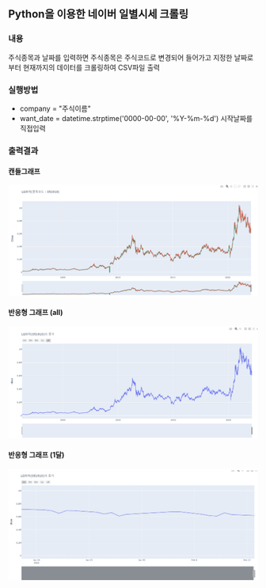## Python을 이용한 네이버 일별시세 크롤링
### 내용
주식종목과 날짜를 입력하면 주식종목은 주식코드로 변경되어 들어가고 지정한 날짜로부터 현재까지의 데이터를 크롤링하여 CSV파일 출력
### 실행방법
+ company = "주식이름"
+ want_date = datetime.strptime('0000-00-00', '%Y-%m-%d') 시작날짜를 직접입력

### 출력결과
#### 캔들그래프
![캔들형 그래프](https://github.com/Lgyuhyeong/mirineglobal/blob/master/%EC%82%AC%EC%A7%84%EC%9E%90%EB%A3%8C/%EC%BA%94%EB%93%A4%20%EA%B7%B8%EB%9E%98%ED%94%84%20%EC%98%88%EC%8B%9C.jpg)
#### 반응형 그래프 (all)
![반응형 그래프(1)](https://github.com/Lgyuhyeong/mirineglobal/blob/master/%EC%82%AC%EC%A7%84%EC%9E%90%EB%A3%8C/%EB%B0%98%EC%9D%91%ED%98%95%EA%B7%B8%EB%9E%98%ED%94%84(1).jpg)
#### 반응형 그래프 (1달)
![반응형 그래프(2)](https://github.com/Lgyuhyeong/mirineglobal/blob/master/%EC%82%AC%EC%A7%84%EC%9E%90%EB%A3%8C/%EB%B0%98%EC%9D%91%ED%98%95%EA%B7%B8%EB%9E%98%ED%94%84(2).jpg)
